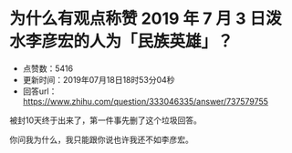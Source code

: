 # 为什么有观点称赞 2019 年 7 月 3 日泼水李彦宏的人为「民族英雄」？
- 点赞数：5416
- 更新时间：2019年07月18日18时53分04秒
- 回答url：https://www.zhihu.com/question/333046335/answer/737579755
<body>
 <p data-pid="aRbgOX0L">被封10天终于出来了，第一件事先删了这个垃圾回答。</p>
 <p data-pid="sufLhHTm">你问我为什么，我只能跟你说也许我还不如李彦宏。</p>
</body>